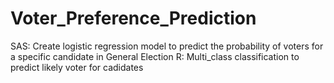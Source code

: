 # Voter_Preference_Prediction
SAS: Create logistic regression model to predict the probability of voters for a specific candidate in General Election 
R: Multi_class classification to predict likely voter for cadidates

